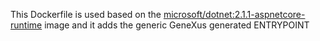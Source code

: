 This Dockerfile is used based on the [microsoft/dotnet:2.1.1-aspnetcore-runtime](https://hub.docker.com/r/microsoft/dotnet/) image and it adds the generic GeneXus generated ENTRYPOINT
